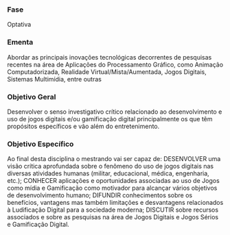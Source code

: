 ### Fase
Optativa

### Ementa
Abordar as principais inovações tecnológicas decorrentes de pesquisas recentes na área de Aplicações do Processamento
Gráfico, como Animação Computadorizada, Realidade Virtual/Mista/Aumentada, Jogos Digitais, Sistemas Multimídia, entre
outras

### Objetivo Geral
Desenvolver o senso investigativo crítico relacionado ao desenvolvimento e uso de jogos digitais e/ou gamificação digital
principalmente os que têm propósitos específicos e vão além do entretenimento.

### Objetivo Específico
Ao final desta disciplina o mestrando vai ser capaz de:
DESENVOLVER uma visão crítica aprofundada sobre o fenômeno do uso de jogos digitais nas diversas atividades humanas
(militar, educacional, médica, engenharia, etc.);
CONHECER aplicações e oportunidades associadas ao uso de Jogos como mídia e Gamificação como motivador para alcançar
vários objetivos de desenvolvimento humano;
DIFUNDIR conhecimentos sobre os benefícios, vantagens mas também limitações e desvantagens relacionados à Ludificação
Digital para a sociedade moderna;
DISCUTIR sobre recursos associados e sobre as pesquisas na área de Jogos Digitais e Jogos Sérios e Gamificação Digital.